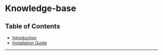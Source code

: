 # Knowledge-base

## Table of Contents
- [Introduction](docs/introduction.md)
- [Installation Guide](docs/installation.md)

---
